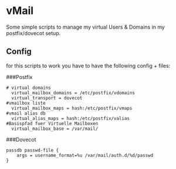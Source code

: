 vMail
=====

Some simple scripts to manage my virtual Users &amp; Domains in my postfix/dovecot setup.


Config
------

for this scripts to work you have to have the following config + files:

###Postfix

    # virtual domains
      virtual_mailbox_domains = /etc/postfix/vdomains
      virtual_transport = dovecot
    #vmailbox liste
      virtual_mailbox_maps = hash:/etc/postfix/vmaps
    #vmail alias db
      virtual_alias_maps = hash:/etc/postfix/valias
    #Basispfad fuer Virtuelle Mailboxen
      virtual_mailbox_base = /var/mail/

###Dovecot

    passdb passwd-file {
        args = username_format=%u /var/mail/auth.d/%d/passwd
    }

